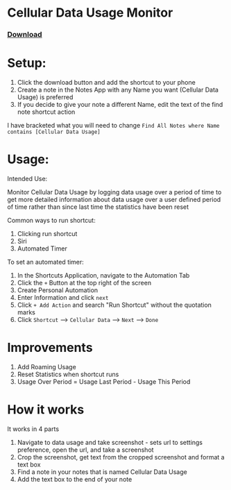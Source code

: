 # Cellular Data Usage Monitor

### [Download](https://www.icloud.com/shortcuts/e35a8f1e6d5a42148408e5bba47670b3)

# Setup:
1. Click the download button and add the shortcut to your phone
2. Create a note in the Notes App with any Name you want (Cellular Data Usage) is preferred
3. If you decide to give your note a different Name, edit the text of the find note shortcut action

I have bracketed what you will need to change `Find All Notes where Name contains [Cellular Data Usage]`

# Usage:
Intended Use:

Monitor Cellular Data Usage by logging data usage over a period of time to get more detailed information about data usage over a user defined period of time rather than since last time the statistics have been reset

Common ways to run shortcut:
1. Clicking run shortcut
2. Siri
3. Automated Timer

To set an automated timer:

1. In the Shortcuts Application, navigate to the Automation Tab
2. Click the `+` Button at the top right of the screen
3. Create Personal Automation
4. Enter Information and click `next`
5. Click `+ Add Action` and search "Run Shortcut" without the quotation marks
6. Click `Shortcut` --> `Cellular Data` --> `Next` --> `Done`

# Improvements
1. Add Roaming Usage
2. Reset Statistics when shortcut runs
3. Usage Over Period = Usage Last Period - Usage This Period

# How it works
It works in 4 parts
1. Navigate to data usage and take screenshot - sets url to settings preference, open the url, and take a screenshot
2. Crop the screenshot, get text from the cropped screenshot and format a text box
3. Find a note in your notes that is named Cellular Data Usage
4. Add the text box to the end of your note
